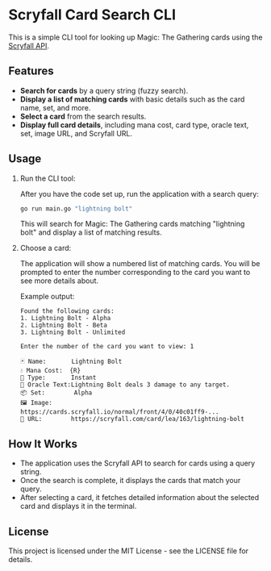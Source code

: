 # Scryfall Card Search CLI

This is a simple CLI tool for looking up Magic: The Gathering cards using the [Scryfall API](https://scryfall.com/docs/api).

## Features

- **Search for cards** by a query string (fuzzy search).
- **Display a list of matching cards** with basic details such as the card name, set, and more.
- **Select a card** from the search results.
- **Display full card details**, including mana cost, card type, oracle text, set, image URL, and Scryfall URL.

## Usage

1. Run the CLI tool:

   After you have the code set up, run the application with a search query:

   ```bash
   go run main.go "lightning bolt"
   ```

   This will search for Magic: The Gathering cards matching "lightning bolt" and display a list of matching results.

2. Choose a card:

   The application will show a numbered list of matching cards. You will be prompted to enter the number corresponding to the card you want to see more details about.

   Example output:

   ```
   Found the following cards:
   1. Lightning Bolt - Alpha
   2. Lightning Bolt - Beta
   3. Lightning Bolt - Unlimited

   Enter the number of the card you want to view: 1

   🃏 Name:       Lightning Bolt
   💧 Mana Cost:  {R}
   📜 Type:       Instant
   📖 Oracle Text:Lightning Bolt deals 3 damage to any target.
   📦 Set:        Alpha
   🖼️ Image:      https://cards.scryfall.io/normal/front/4/0/40c01ff9-...
   🔗 URL:        https://scryfall.com/card/lea/163/lightning-bolt
   ```

## How It Works

- The application uses the Scryfall API to search for cards using a query string.
- Once the search is complete, it displays the cards that match your query.
- After selecting a card, it fetches detailed information about the selected card and displays it in the terminal.

## License

This project is licensed under the MIT License - see the LICENSE file for details.
